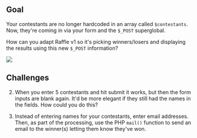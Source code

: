 ## Goal

Your contestants are no longer hardcoded in an array called `$contestants`. Now, they're coming in via your form and the `$_POST` superglobal.

How can you adapt Raffle v1 so it's picking winners/losers and displaying the results using this new `$_POST` information?

<img src='http://making-the-internet.s3.amazonaws.com/php-raffle-v2.png'>



## Challenges

2. When you enter 5 contestants and hit submit it works, but then the form inputs are blank again. It'd be more elegant if they still had the names in the fields. How could you do this?

3. Instead of entering names for your contestants, enter email addresses. Then, as part of the processing, use the PHP `mail()` function to send an email to the winner(s) letting them know they've won.